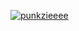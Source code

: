 [![punkzieeee](https://circleci.com/gh/punkzieeee/F1Team.svg?style=svg)](https://circleci.com/gh/punkzieeee/F1Team)
